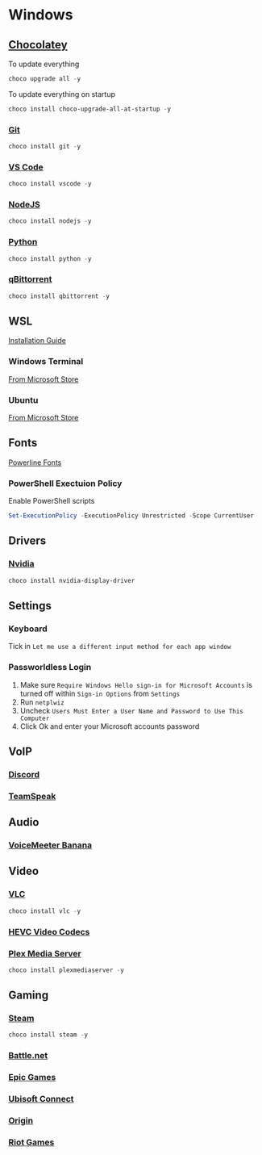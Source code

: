 # Windows

## [Chocolatey](https://chocolatey.org/)

To update everything

```ps1
choco upgrade all -y
```

To update everything on startup

```ps1
choco install choco-upgrade-all-at-startup -y
```

### [Git](https://git-scm.com/download/win)

```ps1
choco install git -y
```

### [VS Code](https://code.visualstudio.com/)

```ps1
choco install vscode -y
```

### [NodeJS](https://nodejs.org/en/)

```ps1
choco install nodejs -y
```

### [Python](https://www.python.org/)

```ps1
choco install python -y
```

### [qBittorrent](https://www.qbittorrent.org/)

```ps1
choco install qbittorrent -y
```

## WSL

[Installation Guide](https://docs.microsoft.com/en-us/windows/wsl/install-win10)

### Windows Terminal

[From Microsoft Store](https://www.microsoft.com/en-us/p/windows-terminal/9n0dx20hk701)

### Ubuntu

[From Microsoft Store](https://www.microsoft.com/en-us/p/ubuntu/9nblggh4msv6)

## Fonts

[Powerline Fonts](https://github.com/powerline/fonts)

### PowerShell Exectuion Policy

Enable PowerShell scripts

```ps1
Set-ExecutionPolicy -ExecutionPolicy Unrestricted -Scope CurrentUser
```

## Drivers

### [Nvidia](https://www.nvidia.com/en-us/geforce/drivers/)

```ps1
choco install nvidia-display-driver
```

## Settings

### Keyboard

Tick in `Let me use a different input method for each app window`

### Passworldless Login

1. Make sure `Require Windows Hello sign-in for Microsoft Accounts` is turned
   off within `Sign-in Options` from `Settings`
2. Run `netplwiz`
3. Uncheck `Users Must Enter a User Name and Password to Use This Computer`
4. Click Ok and enter your Microsoft accounts password

## VoIP

### [Discord](https://discord.com/download)

### [TeamSpeak](https://www.teamspeak.com/en/downloads/)

## Audio

### [VoiceMeeter Banana](https://vb-audio.com/Voicemeeter/banana.htm)

## Video

### [VLC](https://www.videolan.org/vlc/)

```ps1
choco install vlc -y
```

### [HEVC Video Codecs](https://www.microsoft.com/en-us/p/hevc-video-extensions/9nmzlz57r3t7)

### [Plex Media Server](https://www.plex.tv/media-server-downloads/#plex-app)

```ps1
choco install plexmediaserver -y
```

## Gaming

### [Steam](https://store.steampowered.com/)

```ps1
choco install steam -y
```

### [Battle.net](https://www.blizzard.com/en-us/apps/battle.net/desktop)

### [Epic Games](https://www.epicgames.com/store/en-US/download)

### [Ubisoft Connect](https://ubisoftconnect.com/en-US/)

### [Origin](https://www.origin.com/irl/en-us/store/download)

### [Riot Games](https://signup.eune.leagueoflegends.com/en/signup/redownload)
